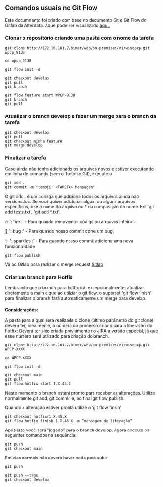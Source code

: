 
## Comandos usuais no Git Flow

Este documnento foi criado com base no documento Git e Git Flow do Gitlab da Alterdata. Aque pode ser visualizado [aqui.](http://git-sqa.alterdata.matriz/bimer/docs/-/wikis/git-e-git-flow)


### Clonar o repositório criando uma pasta com o nome da tarefa
````
git clone http://172.16.101.7/bimer/web/on-premises/v1/wisepcp.git wpcp_9138
````
````
cd wpcp_9138
````
````
git flow init -d
````
````
git checkout develop
git pull
git branch

git flow feature start WPCP-9138
git branch
git pull
````


### Atualizar o branch develop e fazer um merge para o branch da tarefa
````
git checkout develop
git pull
git checkout minha_feature
git merge develop
````

### Finalizar a tarefa 
Caso ainda não tenha adicionado os arquivos novos e estiver executando em linha de comando (sem o Tortoise Git), execute u
````
git add . 
git commit -m ":emoji: <TAREFA> Mensagem"
````
O git add . é um coringa que adiciona todos os arquivos ainda não versionados. Se você quiser adicionar algum ou alguns arquivos específicos, use o nome do arquivo ou * na composição do nome. Ex: 'git add teste.txt', 'git add *.txt'.


🔥 ': fire :' - Para quando removemos código ou arquivos inteiros

🐛 ': bug :' - Para quando nosso commit corre um bug

✨ ': sparkles :' - Para quando nosso commit adiciona uma nova funcionalidade

````
git flow publish
````
Vá ao Gitlab para realizar o merge request
[Gitlab](http://git-sqa.alterdata.matriz/bimer/web/on-premises/v1/wisepcp/-/merge_requests)











### Criar um branch para Hotfix
Lembrando que o branch para hotfix irá, excepcionalmente, atualizar diretamente a main e que ao utilziar o git flow, o superset 'git flow finish' para finalizar o branch fará automaticamente um merge para develop.

#### Considerações: 
A pasta para a qual será realizada o clone (último parâmetro do git clone) deverá ter, idealmente, o número do processo criado para a liberação do hotfix; 
Deverá ter sido criada previamente no JIRA a versão especial, já que esse número será utilizado para criação do branch.

````
git clone http://172.16.101.7/bimer/web/on-premises/v1/wisepcp.git WPCP-XXXX 
````

````
cd WPCP-XXXX
````

````
git flow init -d
````

````
git checkout main
git pull
git flow hotfix start 1.X.45.X
````

Neste momento o branch estará pronto para receber as alterações. Utilize normalmente git add, git commit e, ao final git flow publish.

Quando a alteração estiver pronta utilize o 'git flow finsih'
````
git checkout hotfix/1.X.45.X
git flow hotfix finish 1.X.45.X -m “mensagem de liberação”
````


Após isso você será "jogado" para o branch develop. Agora execute os seguintes comandos na sequência:
````
git push
git checkout main
````

Em vias normais não deverá haver nada para subir
````
git push 
````

````
git push --tags
git checkout develop
````







